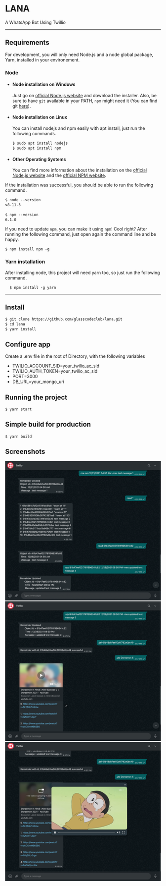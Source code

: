 # LANA

A WhatsApp Bot Using Twillio

---
## Requirements

For development, you will only need Node.js and a node global package, Yarn, installed in your environement.

### Node
- #### Node installation on Windows

  Just go on [official Node.js website](https://nodejs.org/) and download the installer.
Also, be sure to have `git` available in your PATH, `npm` might need it (You can find git [here](https://git-scm.com/)).

- #### Node installation on Linux

  You can install nodejs and npm easily with apt install, just run the following commands.

      $ sudo apt install nodejs
      $ sudo apt install npm

- #### Other Operating Systems
  You can find more information about the installation on the [official Node.js website](https://nodejs.org/) and the [official NPM website](https://npmjs.org/).

If the installation was successful, you should be able to run the following command.

    $ node --version
    v8.11.3

    $ npm --version
    6.1.0

If you need to update `npm`, you can make it using `npm`! Cool right? After running the following command, just open again the command line and be happy.

    $ npm install npm -g

###
### Yarn installation
  After installing node, this project will need yarn too, so just run the following command.

      $ npm install -g yarn

---

## Install

    $ git clone https://github.com/glasscodeclub/lana.git
    $ cd lana
    $ yarn install

## Configure app

Create a .env file in the root of Directory, with the following variables 

- TWILIO_ACCOUNT_SID=your_twilio_ac_sid
- TWILIO_AUTH_TOKEN=your_twilio_ac_sid
- PORT=3000
- DB_URL=your_mongo_uri

## Running the project

    $ yarn start

## Simple build for production

    $ yarn build

## Screenshots
![SS1](/screenshots/ss1.png?raw=true) 
![SS2](/screenshots/SS2.png?raw=true) 
![SS3](/screenshots/SS3.png?raw=true) 

